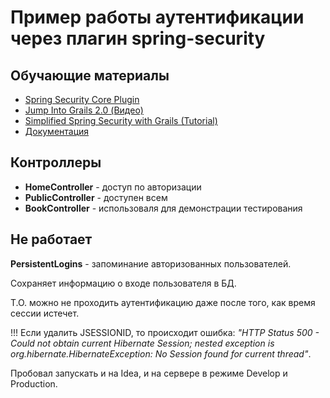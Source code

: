 Пример работы аутентификации через плагин spring-security
=========================================================

## Обучающие материалы

- [Spring Security Core Plugin](http://grails.org/plugin/spring-security-core)
- [Jump Into Grails 2.0 (Видео)](http://www.youtube.com/watch?v=HCUJuGXZ9A0)
- [Simplified Spring Security with Grails (Tutorial)](http://spring.io/blog/2010/08/11/simplified-spring-security-with-grails/)
- [Документация](http://grails-plugins.github.io/grails-spring-security-core/guide/authentication.html)

## Контроллеры

- **HomeController** - доступ по авторизации
- **PublicController** - доступен всем
- **BookController** - использоваля для демонстрации тестирования

## Не работает

**PersistentLogins** - запоминание авторизованных пользователей.

Сохраняет информацию о входе пользователя в БД.

Т.О. можно не проходить аутентификацию даже после того, как время сессии истечет.

!!! Если удалить JSESSIONID, то происходит ошибка: *"HTTP Status 500 - Could not obtain current Hibernate Session; nested exception is org.hibernate.HibernateException: No Session found for current thread"*.

Пробовал запускать и на Idea, и на сервере в режиме Develop и Production.

